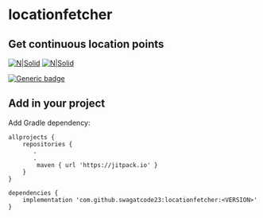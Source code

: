 # locationfetcher
## Get continuous location points

[![N|Solid](https://ethiccoders.com/ethiccoders/wp-content/uploads/2013/11/android-icon.png)](https://www.android.com/intl/en_in/)
[![N|Solid](https://deviniti.com/wp-content/uploads/2019/02/kotlin-logo.png)](https://bit.ly/3yxSFwz)

[![Generic badge](https://img.shields.io/badge/Version-1.0.2-1abc9c.svg)](https://shields.io/)

## Add in your project
Add Gradle dependency:
```
allprojects {
    repositories {
       .
       .
        maven { url 'https://jitpack.io' }
    }
}
```

```
dependencies {
    implementation 'com.github.swagatcode23:locationfetcher:<VERSION>'
}

```
